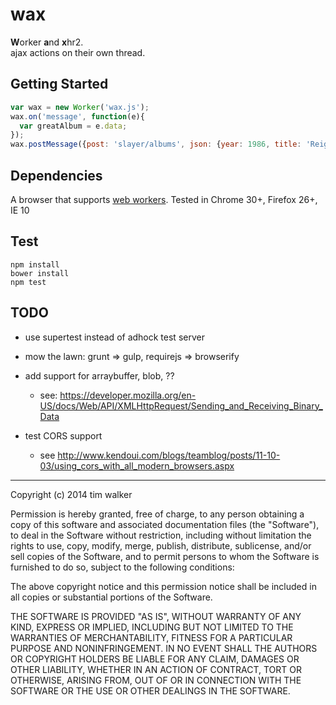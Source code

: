 # wax

**W**orker **a**nd **x**hr2.  
ajax actions on their own thread.

## Getting Started

```javascript
var wax = new Worker('wax.js');
wax.on('message', function(e){
  var greatAlbum = e.data;
});
wax.postMessage({post: 'slayer/albums', json: {year: 1986, title: 'Reign in Blood'}});
```

## Dependencies
A browser that supports [web workers](http://caniuse.com/#feat=webworkers). 
Tested in Chrome 30+, Firefox 26+, IE 10


## Test
`npm install`  
`bower install`  
`npm test`  

## TODO

* use supertest instead of adhock test server
* mow the lawn: grunt => gulp, requirejs => browserify
* add support for arraybuffer, blob, ??
    
  -  see: https://developer.mozilla.org/en-US/docs/Web/API/XMLHttpRequest/Sending_and_Receiving_Binary_Data

 
* test CORS support 
  
  - see http://www.kendoui.com/blogs/teamblog/posts/11-10-03/using_cors_with_all_modern_browsers.aspx



-----------------------------

Copyright (c) 2014 tim walker

Permission is hereby granted, free of charge, to any person
obtaining a copy of this software and associated documentation
files (the "Software"), to deal in the Software without
restriction, including without limitation the rights to use,
copy, modify, merge, publish, distribute, sublicense, and/or sell
copies of the Software, and to permit persons to whom the
Software is furnished to do so, subject to the following
conditions:

The above copyright notice and this permission notice shall be
included in all copies or substantial portions of the Software.

THE SOFTWARE IS PROVIDED "AS IS", WITHOUT WARRANTY OF ANY KIND,
EXPRESS OR IMPLIED, INCLUDING BUT NOT LIMITED TO THE WARRANTIES
OF MERCHANTABILITY, FITNESS FOR A PARTICULAR PURPOSE AND
NONINFRINGEMENT. IN NO EVENT SHALL THE AUTHORS OR COPYRIGHT
HOLDERS BE LIABLE FOR ANY CLAIM, DAMAGES OR OTHER LIABILITY,
WHETHER IN AN ACTION OF CONTRACT, TORT OR OTHERWISE, ARISING
FROM, OUT OF OR IN CONNECTION WITH THE SOFTWARE OR THE USE OR
OTHER DEALINGS IN THE SOFTWARE.
